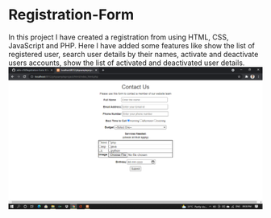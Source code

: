 # Registration-Form
In this project I have created a registration from using HTML, CSS, JavaScript and PHP. Here I have added some features like show the list of registered user, search user
details by their names, activate and deactivate users accounts, show the list of activated and deactivated user details.
<img src='https://github.com/abhi-s19/Registration-Form/blob/main/screenshot/page1.png'>
